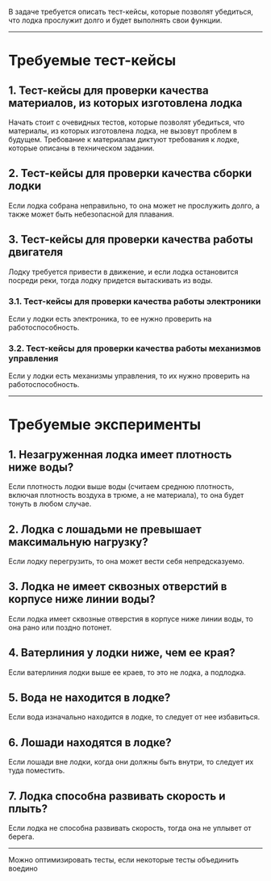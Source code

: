 В задаче требуется описать тест-кейсы, которые позволят убедиться, что лодка прослужит долго и будет выполнять свои функции.
_______________
# Требуемые тест-кейсы

## 1. Тест-кейсы для проверки качества материалов, из которых изготовлена лодка  
Начать стоит с очевидных тестов, которые позволят убедиться, что материалы, из которых изготовлена лодка, не вызовут проблем в будущем.
Требование к материалам диктуют требования к лодке, которые описаны в техническом задании.

## 2. Тест-кейсы для проверки качества сборки лодки
Если лодка собрана неправильно, то она может не прослужить долго, а также может быть небезопасной для плавания. 

## 3. Тест-кейсы для проверки качества работы двигателя 
Лодку требуется привести в движение, и если лодка остановится посреди реки, тогда лодку придется вытаскивать из воды.

### 3.1. Тест-кейсы для проверки качества работы электроники
Если у лодки есть электроника, то ее нужно проверить на работоспособность.

### 3.2. Тест-кейсы для проверки качества работы механизмов управления
Если у лодки есть механизмы управления, то их нужно проверить на работоспособность.
_______________
# Требуемые эксперименты

## 1. Незагруженная лодка имеет плотность ниже воды?
Если плотность лодки выше воды (считаем среднюю плотность, включая плотность воздуха в трюме, а не материала), то она будет тонуть в любом случае.

## 2. Лодка с лошадьми не превышает максимальную нагрузку?
Если лодку перегрузить, то она может вести себя непредсказуемо.

## 3. Лодка не имеет сквозных отверстий в корпусе ниже линии воды?
Если лодка имеет сквозные отверстия в корпусе ниже линии воды, то она рано или поздно потонет.

## 4. Ватерлиния у лодки ниже, чем ее края?
Если ватерлиния лодки выше ее краев, то это не лодка, а подлодка.

## 5. Вода не находится в лодке?
Если вода изначально находится в лодке, то следует от нее избавиться.

## 6. Лошади находятся в лодке?
Если лошади вне лодки, когда они должны быть внутри, то следует их туда поместить.

## 7. Лодка способна развивать скорость и плыть?
Если лодка не способна развивать скорость, тогда она не уплывет от берега.
_______________
Можно оптимизировать тесты, если некоторые тесты объединить воедино
